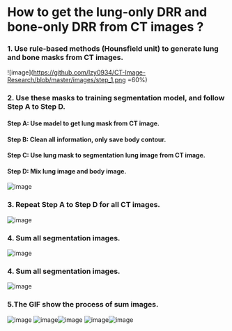 # How to get the lung-only DRR and bone-only DRR from CT images ? 

### 1. Use rule-based methods (Hounsfield unit) to generate lung and bone masks from CT images.

![image](https://github.com/lzy0934/CT-Image-Research/blob/master/images/step_1.png =60%)


### 2. Use these masks to training segmentation model, and follow Step A to Step D.
####  Step A: Use madel to get lung mask from CT image.
####  Step B: Clean all information, only save body contour. 
####  Step C: Use lung mask to segmentation lung image from CT image.
####  Step D: Mix lung image and body image.

![image](https://github.com/lzy0934/CT-Image-Research/blob/master/images/step_2.png)


### 3. Repeat Step A to Step D for all CT images.

![image](https://github.com/lzy0934/CT-Image-Research/blob/master/images/step_3.png)


### 4. Sum all segmentation images.
![image](https://github.com/lzy0934/CT-Image-Research/blob/master/images/step_4.png)


### 4. Sum all segmentation images.
![image](https://github.com/lzy0934/CT-Image-Research/blob/master/images/step_4.png)


### 5.The GIF show the process of sum images.
![image](https://github.com/lzy0934/CT-Image-Research/blob/master/images/img.gif)
![image](https://github.com/lzy0934/CT-Image-Research/blob/master/images/lung_bg.gif)![image](https://github.com/lzy0934/CT-Image-Research/blob/master/images/lung_img.gif)
![image](https://github.com/lzy0934/CT-Image-Research/blob/master/images/bone_bg.gif)![image](https://github.com/lzy0934/CT-Image-Research/blob/master/images/bone_img.gif)
